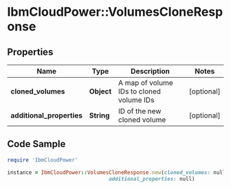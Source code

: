 # IbmCloudPower::VolumesCloneResponse

## Properties

Name | Type | Description | Notes
------------ | ------------- | ------------- | -------------
**cloned_volumes** | **Object** | A map of volume IDs to cloned volume IDs | [optional] 
**additional_properties** | **String** | ID of the new cloned volume | [optional] 

## Code Sample

```ruby
require 'IbmCloudPower'

instance = IbmCloudPower::VolumesCloneResponse.new(cloned_volumes: null,
                                 additional_properties: null)
```


